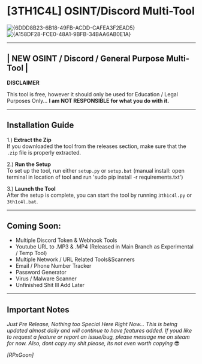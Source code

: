 # [3TH1C4L] OSINT/Discord Multi-Tool
![{6DDD8B23-6B18-49FB-ACDD-CAFEA3F2EAD5}](https://github.com/user-attachments/assets/3b669d8a-b87c-4769-ac6f-3822c3ab36df)
![{A158DF28-FCE0-48A1-9BFB-34BAA6AB0E1A}](https://github.com/user-attachments/assets/2f58fda9-8a13-4dfe-b4bb-4295c3b8cfa7)





---

## | NEW OSINT / Discord / General Purpose Multi-Tool |

**DISCLAIMER**  

This tool is free, however it should only be used for Education / Legal Purposes Only... **I am NOT RESPONSIBLE for what you do with it.**

---

## Installation Guide

1.) **Extract the Zip**  
   If you downloaded the tool from the releases section, make sure that the `.zip` file is properly extracted.

2.) **Run the Setup**  
   To set up the tool, run either `setup.py` or `setup.bat` (manual install: open terminal in location of tool and run 'sudo pip install -r requirements.txt')

3.) **Launch the Tool**  
   After the setup is complete, you can start the tool by running `3th1c4l.py` or `3th1c4l.bat`.

---

## Coming Soon:

- Multiple Discord Token & Webhook Tools
- Youtube URL to .MP3 & .MP4 (Released in Main Branch as Experimental / Temp Tool) 
- Multiple Network / URL Related Tools&Scanners
- Email / Phone Number Tracker
- Password Generator
- Virus / Malware Scanner
- Unfinished Shit Ill Add Later

---

## Important Notes

*Just Pre Release, Nothing too Special Here Right Now...*
*This is being updated almost daily and will continue to have features added.*
*If youd like to request a feature or report an issue/bug, please message me on steam for now.*
*Also, dont copy my shit please, its not even worth copying* 😎



*[RPxGoon]*
